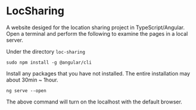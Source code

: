 # LocSharing

A website desiged for the location sharing project in TypeScript/Angular. Open a terminal and perform the following to examine the pages in a local server.

Under the directory `loc-sharing`

```
sudo npm install -g @angular/cli
```

Install any packages that you have not installed. The entire installation may about 30min ~ 1hour.

```
ng serve --open
```

The above command will turn on the localhost with the default browser.




